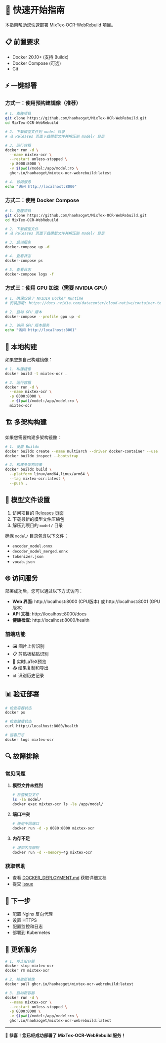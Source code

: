 # 🚀 快速开始指南

本指南帮助您快速部署 MixTex-OCR-WebRebuild 项目。

## 📋 前置要求

- Docker 20.10+ (支持 Buildx)
- Docker Compose (可选)
- Git

## ⚡ 一键部署

### 方式一：使用预构建镜像（推荐）

```bash
# 1. 克隆项目
git clone https://github.com/haohaoget/MixTex-OCR-WebRebuild.git
cd MixTex-OCR-WebRebuild

# 2. 下载模型文件到 model 目录
# 从 Releases 页面下载模型文件并解压到 model/ 目录

# 3. 运行容器
docker run -d \
  --name mixtex-ocr \
  --restart unless-stopped \
  -p 8000:8000 \
  -v $(pwd)/model:/app/model:ro \
  ghcr.io/haohaoget/mixtex-ocr-webrebuild:latest

# 4. 访问服务
echo "访问 http://localhost:8000"
```

### 方式二：使用 Docker Compose

```bash
# 1. 克隆项目
git clone https://github.com/haohaoget/MixTex-OCR-WebRebuild.git
cd MixTex-OCR-WebRebuild

# 2. 下载模型文件
# 从 Releases 页面下载模型文件并解压到 model/ 目录

# 3. 启动服务
docker-compose up -d

# 4. 查看状态
docker-compose ps

# 5. 查看日志
docker-compose logs -f
```

### 方式三：使用 GPU 加速（需要 NVIDIA GPU）

```bash
# 1. 确保安装了 NVIDIA Docker Runtime
# 安装指南: https://docs.nvidia.com/datacenter/cloud-native/container-toolkit/install-guide.html

# 2. 启动 GPU 版本
docker-compose --profile gpu up -d

# 3. 访问 GPU 版本服务
echo "访问 http://localhost:8001"
```

## 🔧 本地构建

如果您想自己构建镜像：

```bash
# 1. 构建镜像
docker build -t mixtex-ocr .

# 2. 运行容器
docker run -d \
  --name mixtex-ocr \
  -p 8000:8000 \
  -v $(pwd)/model:/app/model:ro \
  mixtex-ocr
```

## 🏗️ 多架构构建

如果您需要构建多架构镜像：

```bash
# 1. 设置 Buildx
docker buildx create --name multiarch --driver docker-container --use
docker buildx inspect --bootstrap

# 2. 构建多架构镜像
docker buildx build \
  --platform linux/amd64,linux/arm64 \
  --tag mixtex-ocr:latest \
  --push .
```

## 📁 模型文件设置

1. 访问项目的 [Releases 页面](https://github.com/haohaoget/MixTex-OCR-WebRebuild/releases)
2. 下载最新的模型文件压缩包
3. 解压到项目的 `model/` 目录

确保 `model/` 目录包含以下文件：
- `encoder_model.onnx`
- `decoder_model_merged.onnx`
- `tokenizer.json`
- `vocab.json`

## 🌐 访问服务

部署成功后，您可以通过以下方式访问：

- **Web 界面**: http://localhost:8000 (CPU版本) 或 http://localhost:8001 (GPU版本)
- **API 文档**: http://localhost:8000/docs
- **健康检查**: http://localhost:8000/health

### 前端功能
- 🖼️ 图片上传识别
- 📋 剪贴板粘贴识别
- 🔄 实时LaTeX预览
- 📤 结果复制和导出
- 📊 识别历史记录

## 📊 验证部署

```bash
# 检查容器状态
docker ps

# 检查健康状态
curl http://localhost:8000/health

# 查看日志
docker logs mixtex-ocr
```

## 🔍 故障排除

### 常见问题

1. **模型文件未找到**
   ```bash
   # 检查模型文件
   ls -la model/
   docker exec mixtex-ocr ls -la /app/model/
   ```

2. **端口冲突**
   ```bash
   # 使用不同端口
   docker run -d -p 8080:8000 mixtex-ocr
   ```

3. **内存不足**
   ```bash
   # 增加内存限制
   docker run -d --memory=4g mixtex-ocr
   ```

### 获取帮助

- 查看 [DOCKER_DEPLOYMENT.md](./DOCKER_DEPLOYMENT.md) 获取详细文档
- 提交 [Issue](https://github.com/haohaoget/MixTex-OCR-WebRebuild/issues)

## 🎯 下一步

- 配置 Nginx 反向代理
- 设置 HTTPS
- 配置监控和日志
- 部署到 Kubernetes

## 📝 更新服务

```bash
# 1. 停止旧容器
docker stop mixtex-ocr
docker rm mixtex-ocr

# 2. 拉取新镜像
docker pull ghcr.io/haohaoget/mixtex-ocr-webrebuild:latest

# 3. 启动新容器
docker run -d \
  --name mixtex-ocr \
  --restart unless-stopped \
  -p 8000:8000 \
  -v $(pwd)/model:/app/model:ro \
  ghcr.io/haohaoget/mixtex-ocr-webrebuild:latest
```

---

🎉 **恭喜！您已经成功部署了 MixTex-OCR-WebRebuild 服务！**
